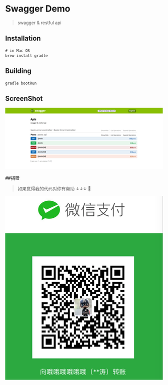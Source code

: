 Swagger Demo
=====

> swagger & restful api

## Installation 
    # in Mac OS
    brew install gradle
    
## Building 
    gradle bootRun
    
## ScreenShot
![image](./screenshot/screenshot.png)

##捐赠

> 如果觉得我的代码对你有帮助 ↓↓↓ 😬

![image](./screenshot/qrcode.png)
